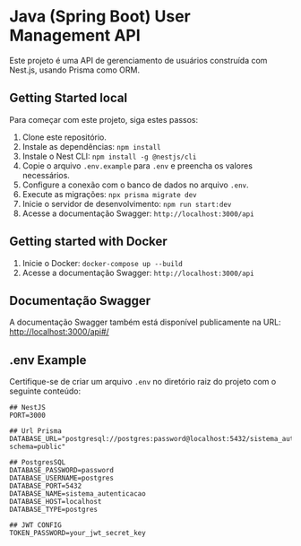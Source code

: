 # Java (Spring Boot) User Management API

Este projeto é uma API de gerenciamento de usuários construída com Nest.js, usando Prisma como ORM.

## Getting Started local

Para começar com este projeto, siga estes passos:

1. Clone este repositório.
2. Instale as dependências: `npm install`
3. Instale o Nest CLI: `npm install -g @nestjs/cli`
4. Copie o arquivo `.env.example` para `.env` e preencha os valores necessários.
5. Configure a conexão com o banco de dados no arquivo `.env`.
6. Execute as migrações: `npx prisma migrate dev`
7. Inicie o servidor de desenvolvimento: `npm run start:dev`
8. Acesse a documentação Swagger: `http://localhost:3000/api`

## Getting started with Docker

1. Inicie o Docker: `docker-compose up --build`
2. Acesse a documentação Swagger: `http://localhost:3000/api`

## Documentação Swagger

A documentação Swagger também está disponível publicamente na URL: [http://localhost:3000/api#/](http://localhost:3000/api)

## .env Example

Certifique-se de criar um arquivo `.env` no diretório raiz do projeto com o seguinte conteúdo:

```dotenv
## NestJS
PORT=3000

## Url Prisma
DATABASE_URL="postgresql://postgres:password@localhost:5432/sistema_autenticacao?schema=public"

## PostgresSQL
DATABASE_PASSWORD=password
DATABASE_USERNAME=postgres
DATABASE_PORT=5432
DATABASE_NAME=sistema_autenticacao
DATABASE_HOST=localhost
DATABASE_TYPE=postgres

## JWT CONFIG
TOKEN_PASSWORD=your_jwt_secret_key


```
